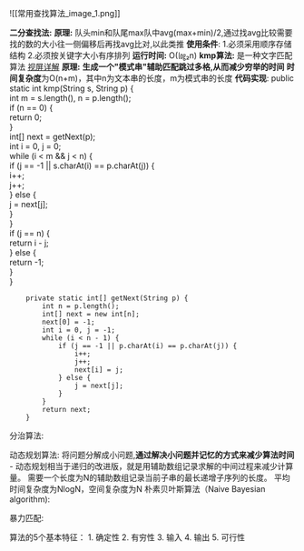 ![[常用查找算法_image_1.png]]

**二分查找法:**
	**原理:**
	队头min和队尾max队中avg(max+min)/2,通过找avg比较需要找的数的大小往一侧偏移后再找avg比对,以此类推
	**使用条件**: 1.必须采用顺序存储结构 2.必须按关键字大小有序排列
	**运行时间:** O(㏒₂n)
**kmp算法:**
	是一种文字匹配算法
	[视屏详解](https://www.youtube.com/watch?v=af1oqpnH1vA)
	**原理:**  **生成一个"模式串"辅助匹配跳过多格,从而减少穷举的时间**
	**时间复杂度**为O(n+m)，其中n为文本串的长度，m为模式串的长度
	**代码实现**:
		public static int kmp(String s, String p) {  
		    int m = s.length(), n = p.length();  
		    if (n == 0) {  
		        return 0;  
		    }  
		    int[] next = getNext(p);  
		    int i = 0, j = 0;  
		    while (i < m && j < n) {  
		        if (j == -1 || s.charAt(i) == p.charAt(j)) {  
		            i++;  
		            j++;  
		        } else {  
		            j = next[j];  
		        }  
		    }  
		    if (j == n) {  
		        return i - j;  
		    } else {  
		        return -1;  
		    }  
		}  
		  
		private static int[] getNext(String p) {  
		    int n = p.length();  
		    int[] next = new int[n];  
		    next[0] = -1;  
		    int i = 0, j = -1;  
		    while (i < n - 1) {  
		        if (j == -1 || p.charAt(i) == p.charAt(j)) {  
		            i++;  
		            j++;  
		            next[i] = j;  
		        } else {  
		            j = next[j];  
		        }  
		    }  
		    return next;  
		}
分治算法:

动态规划算法:
	将问题分解成小问题,**通过解决小问题并记忆的方式来减少算法时间**
	-
	动态规划相当于递归的改进版，就是用辅助数组记录求解的中间过程来减少计算量。 需要一个长度为N的辅助数组记录当前子串的最长递增子序列的长度。 平均时间复杂度为NlogN，空间复杂度为N
朴素贝叶斯算法（Naive Bayesian algorithm):

暴力匹配:

算法的5个基本特征：
	1. 确定性
	2. 有穷性
	3. 输入
	4. 输出
	5. 可行性












